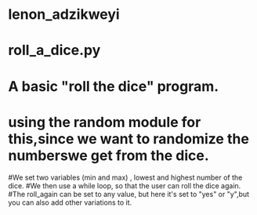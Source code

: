 # lenon_adzikweyi
# roll_a_dice.py
# A basic "roll the dice" program. 
# using the random module for this,since we want to randomize the numberswe get from the dice. 
#We set two variables (min and max) , lowest and highest number of the dice. 
#We then use a while loop, so that the user can roll the dice again. 
#The roll_again can be set to any value, but here it's set to "yes" or "y",but you can also add other variations to it. 
